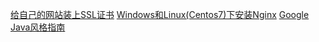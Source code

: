  [给自己的网站装上SSL证书](docs/bokeyuan/2022/给自己的网站装上SSL证书.md)
 [Windows和Linux(Centos7)下安装Nginx](docs/bokeyuan/2022/Windows和Linux(Centos7)下安装Nginx.md)
 [Google Java风格指南](docs/bokeyuan/2022/GoogleJava风格指南.md)
